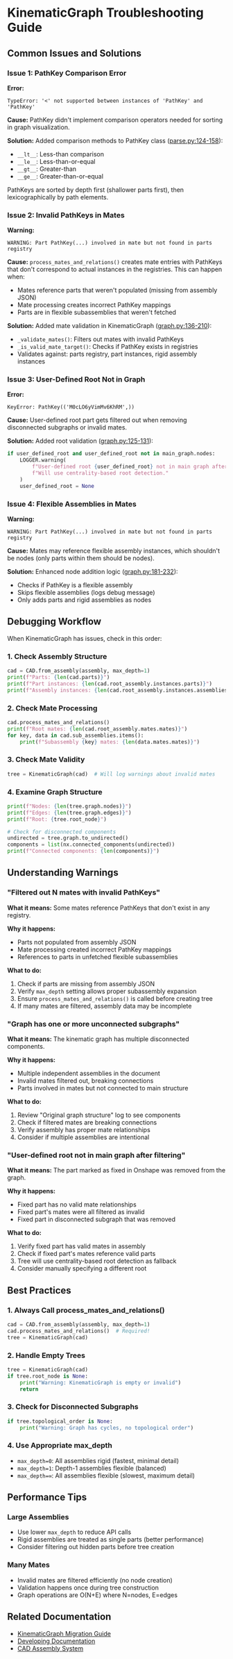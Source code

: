 # KinematicGraph Troubleshooting Guide

## Common Issues and Solutions

### Issue 1: PathKey Comparison Error

**Error:**

```
TypeError: '<' not supported between instances of 'PathKey' and 'PathKey'
```

**Cause:** PathKey didn't implement comparison operators needed for sorting in graph visualization.

**Solution:** Added comparison methods to PathKey class ([parse.py:124-158](../onshape_robotics_toolkit/parse.py#L124)):

- `__lt__`: Less-than comparison
- `__le__`: Less-than-or-equal
- `__gt__`: Greater-than
- `__ge__`: Greater-than-or-equal

PathKeys are sorted by depth first (shallower parts first), then lexicographically by path elements.

### Issue 2: Invalid PathKeys in Mates

**Warning:**

```
WARNING: Part PathKey(...) involved in mate but not found in parts registry
```

**Cause:** `process_mates_and_relations()` creates mate entries with PathKeys that don't correspond to actual instances in the registries. This can happen when:

- Mates reference parts that weren't populated (missing from assembly JSON)
- Mate processing creates incorrect PathKey mappings
- Parts are in flexible subassemblies that weren't fetched

**Solution:** Added mate validation in KinematicGraph ([graph.py:136-210](../onshape_robotics_toolkit/graph.py#L136)):

- `_validate_mates()`: Filters out mates with invalid PathKeys
- `_is_valid_mate_target()`: Checks if PathKey exists in registries
- Validates against: parts registry, part instances, rigid assembly instances

### Issue 3: User-Defined Root Not in Graph

**Error:**

```
KeyError: PathKey(('M0cLO6yVimMv6KhRM',))
```

**Cause:** User-defined root part gets filtered out when removing disconnected subgraphs or invalid mates.

**Solution:** Added root validation ([graph.py:125-131](../onshape_robotics_toolkit/graph.py#L125)):

```python
if user_defined_root and user_defined_root not in main_graph.nodes:
    LOGGER.warning(
        f"User-defined root {user_defined_root} not in main graph after filtering. "
        f"Will use centrality-based root detection."
    )
    user_defined_root = None
```

### Issue 4: Flexible Assemblies in Mates

**Warning:**

```
WARNING: Part PathKey(...) involved in mate but not found in parts registry
```

**Cause:** Mates may reference flexible assembly instances, which shouldn't be nodes (only parts within them should be nodes).

**Solution:** Enhanced node addition logic ([graph.py:181-232](../onshape_robotics_toolkit/graph.py#L181)):

- Checks if PathKey is a flexible assembly
- Skips flexible assemblies (logs debug message)
- Only adds parts and rigid assemblies as nodes

## Debugging Workflow

When KinematicGraph has issues, check in this order:

### 1. Check Assembly Structure

```python
cad = CAD.from_assembly(assembly, max_depth=1)
print(f"Parts: {len(cad.parts)}")
print(f"Part instances: {len(cad.root_assembly.instances.parts)}")
print(f"Assembly instances: {len(cad.root_assembly.instances.assemblies)}")
```

### 2. Check Mate Processing

```python
cad.process_mates_and_relations()
print(f"Root mates: {len(cad.root_assembly.mates.mates)}")
for key, data in cad.sub_assemblies.items():
    print(f"Subassembly {key} mates: {len(data.mates.mates)}")
```

### 3. Check Mate Validity

```python
tree = KinematicGraph(cad)  # Will log warnings about invalid mates
```

### 4. Examine Graph Structure

```python
print(f"Nodes: {len(tree.graph.nodes)}")
print(f"Edges: {len(tree.graph.edges)}")
print(f"Root: {tree.root_node}")

# Check for disconnected components
undirected = tree.graph.to_undirected()
components = list(nx.connected_components(undirected))
print(f"Connected components: {len(components)}")
```

## Understanding Warnings

### "Filtered out N mates with invalid PathKeys"

**What it means:** Some mates reference PathKeys that don't exist in any registry.

**Why it happens:**

- Parts not populated from assembly JSON
- Mate processing created incorrect PathKey mappings
- References to parts in unfetched flexible subassemblies

**What to do:**

1. Check if parts are missing from assembly JSON
2. Verify `max_depth` setting allows proper subassembly expansion
3. Ensure `process_mates_and_relations()` is called before creating tree
4. If many mates are filtered, assembly data may be incomplete

### "Graph has one or more unconnected subgraphs"

**What it means:** The kinematic graph has multiple disconnected components.

**Why it happens:**

- Multiple independent assemblies in the document
- Invalid mates filtered out, breaking connections
- Parts involved in mates but not connected to main structure

**What to do:**

1. Review "Original graph structure" log to see components
2. Check if filtered mates are breaking connections
3. Verify assembly has proper mate relationships
4. Consider if multiple assemblies are intentional

### "User-defined root not in main graph after filtering"

**What it means:** The part marked as fixed in Onshape was removed from the graph.

**Why it happens:**

- Fixed part has no valid mate relationships
- Fixed part's mates were all filtered as invalid
- Fixed part in disconnected subgraph that was removed

**What to do:**

1. Verify fixed part has valid mates in assembly
2. Check if fixed part's mates reference valid parts
3. Tree will use centrality-based root detection as fallback
4. Consider manually specifying a different root

## Best Practices

### 1. Always Call process_mates_and_relations()

```python
cad = CAD.from_assembly(assembly, max_depth=1)
cad.process_mates_and_relations()  # Required!
tree = KinematicGraph(cad)
```

### 2. Handle Empty Trees

```python
tree = KinematicGraph(cad)
if tree.root_node is None:
    print("Warning: KinematicGraph is empty or invalid")
    return
```

### 3. Check for Disconnected Subgraphs

```python
if tree.topological_order is None:
    print("Warning: Graph has cycles, no topological order")
```

### 4. Use Appropriate max_depth

- `max_depth=0`: All assemblies rigid (fastest, minimal detail)
- `max_depth=1`: Depth-1 assemblies flexible (balanced)
- `max_depth=∞`: All assemblies flexible (slowest, maximum detail)

## Performance Tips

### Large Assemblies

- Use lower `max_depth` to reduce API calls
- Rigid assemblies are treated as single parts (better performance)
- Consider filtering out hidden parts before tree creation

### Many Mates

- Invalid mates are filtered efficiently (no node creation)
- Validation happens once during tree construction
- Graph operations are O(N+E) where N=nodes, E=edges

## Related Documentation

- [KinematicGraph Migration Guide](kinematic-tree-migration.md)
- [Developing Documentation](developing.md)
- [CAD Assembly System](cad-assembly-system.md)
